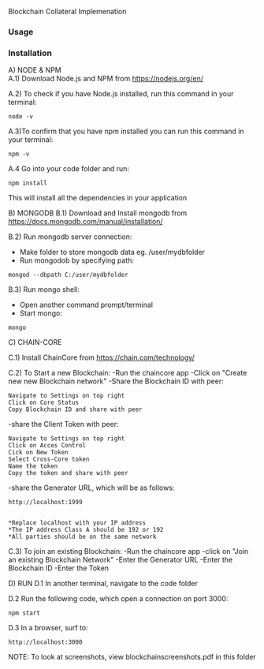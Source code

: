 Blockchain Collateral Implemenation
### Usage


### Installation

A) NODE & NPM                 
A.1) Download Node.js and NPM from https://nodejs.org/en/

A.2) To check if you have Node.js installed, run this command in your terminal:
```
node -v
```

A.3)To confirm that you have npm installed you can run this command in your terminal:
```
npm -v
```

A.4 Go into your code folder and run:
```
npm install
```
This will install all the dependencies in your application 






B) MONGODB
B.1) Download and Install mongodb from https://docs.mongodb.com/manual/installation/

B.2) Run mongodb server connection:
  - Make folder to store mongodb data eg. /user/mydbfolder
  - Run mongodob by specifying path:
```
mongod --dbpath C:/user/mydbfolder
```

B.3) Run mongo shell:
  - Open another command prompt/terminal
  - Start mongo:
```
mongo        
```




C) CHAIN-CORE

C.1) Install ChainCore from https://chain.com/technology/

C.2) To Start a new Blockchain:
-Run the chaincore app 
-Click on "Create new new Blockchain network" 
-Share the Blockchain ID  with peer: 
```
Navigate to Settings on top right
Click on Core Status 
Copy Blockchain ID and share with peer
```
-share the Client Token with peer:
```
Navigate to Settings on top right
Click on Acces Control 
Cick on New Token
Select Cross-Core token
Name the token
Copy the token and share with peer
```

-share the Generator URL, which will be as follows:
```
http://localhost:1999


*Replace localhost with your IP address
*The IP address Class A should be 192 or 192
*All parties should be on the same network
```

C.3) To join an existing Blockchain:
-Run the chaincore app 
-click on "Join an existing Blockchain Network" 
-Enter the Generator URL
-Enter the Blockchain ID
-Enter the Token




D) RUN 
D.1 In another terminal, navigate to the code folder 

D.2 Run the following code, which open a connection on port 3000:
```
npm start
```

D.3 In a browser, surf to:
```
http://localhost:3000
```


NOTE: To look at screenshots, view blockchainscreenshots.pdf in this folder  

